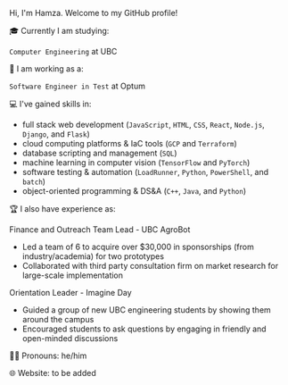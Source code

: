 Hi, I'm Hamza. Welcome to my GitHub profile!


🎓 Currently I am studying: 

`Computer Engineering` at UBC 

💼 I am working as a:

`Software Engineer in Test` at Optum

💻 I've gained skills in:

- full stack web development (`JavaScript`, `HTML`, `CSS`, `React`, `Node.js`, `Django`, and `Flask`)
- cloud computing platforms & IaC tools (`GCP` and `Terraform`)
- database scripting and management (`SQL`)
- machine learning in computer vision (`TensorFlow` and `PyTorch`)
- software testing & automation (`LoadRunner`, `Python`, `PowerShell`, and `batch`)
- object-oriented programming & DS&A (`C++`, `Java`, and `Python`)

🏆 I also have experience as:

Finance and Outreach Team Lead - UBC AgroBot
   - Led a team of 6 to acquire over $30,000 in sponsorships (from industry/academia) for two prototypes
   - Collaborated with third party consultation firm on market research for large-scale implementation
   
Orientation Leader - Imagine Day
   - Guided a group of new UBC engineering students by showing them around the campus 
   - Encouraged students to ask questions by engaging in friendly and open-minded discussions

🏳️‍🌈 Pronouns: he/him 

🌐 Website: to be added
